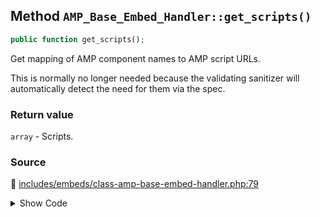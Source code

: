 ## Method `AMP_Base_Embed_Handler::get_scripts()`

```php
public function get_scripts();
```

Get mapping of AMP component names to AMP script URLs.

This is normally no longer needed because the validating sanitizer will automatically detect the need for them via the spec.

### Return value

`array` - Scripts.

### Source

:link: [includes/embeds/class-amp-base-embed-handler.php:79](../../includes/embeds/class-amp-base-embed-handler.php#L79-L81)

<details>
<summary>Show Code</summary>

```php
public function get_scripts() {
	return [];
}
```

</details>
